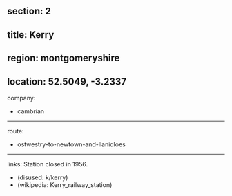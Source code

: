 section: 2
----
title: Kerry
----
region: montgomeryshire
----
location: 52.5049, -3.2337
----
company:
- cambrian
----
route:
- ostwestry-to-newtown-and-llanidloes
----
links:
Station closed in 1956.
- (disused: k/kerry)
- (wikipedia: Kerry_railway_station)

